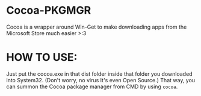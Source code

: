 # Cocoa-PKGMGR
Cocoa is a wrapper around Win-Get to make downloading apps from the Microsoft Store much easier >:3



# HOW TO USE:
Just put the cocoa.exe in that dist folder inside that folder you downloaded into System32. (Don't worry, no virus It's even Open Source.)
That way, you can summon the Cocoa package manager from CMD by using ``cocoa``.
